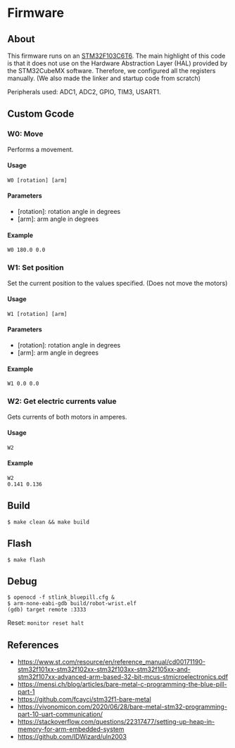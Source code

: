 # Firmware

## About

This firmware runs on an [STM32F103C6T6](https://www.st.com/en/microcontrollers-microprocessors/stm32f103c6.html).
The main highlight of this code is that it does not use on the Hardware 
Abstraction Layer (HAL) provided by the STM32CubeMX software. Therefore, we
configured all the registers manually. (We also made the linker and startup code
from scratch)

Peripherals used: ADC1, ADC2, GPIO,  TIM3, USART1. 
## Custom Gcode
### W0: Move
Performs a movement.

#### Usage
```
W0 [rotation] [arm]
```

#### Parameters
- [rotation]: rotation angle in degrees
- [arm]: arm angle in degrees

#### Example
```
W0 180.0 0.0
```

### W1: Set position
Set the current position to the values specified. (Does not move the motors)

#### Usage
```
W1 [rotation] [arm]
```
#### Parameters
- [rotation]: rotation angle in degrees
- [arm]: arm angle in degrees

#### Example
```
W1 0.0 0.0
```

### W2: Get electric currents value
Gets currents of both motors in amperes.

#### Usage
```
W2
```

#### Example

```
W2
0.141 0.136
```

## Build

```
$ make clean && make build
```

## Flash

```
$ make flash
```
## Debug

```
$ openocd -f stlink_bluepill.cfg &
$ arm-none-eabi-gdb build/robot-wrist.elf
(gdb) target remote :3333
```

Reset: ```monitor reset halt```

## References

- https://www.st.com/resource/en/reference_manual/cd00171190-stm32f101xx-stm32f102xx-stm32f103xx-stm32f105xx-and-stm32f107xx-advanced-arm-based-32-bit-mcus-stmicroelectronics.pdf
- https://mensi.ch/blog/articles/bare-metal-c-programming-the-blue-pill-part-1
- https://github.com/fcayci/stm32f1-bare-metal
- https://vivonomicon.com/2020/06/28/bare-metal-stm32-programming-part-10-uart-communication/
- https://stackoverflow.com/questions/22317477/setting-up-heap-in-memory-for-arm-embedded-system
- https://github.com/IDWizard/uln2003